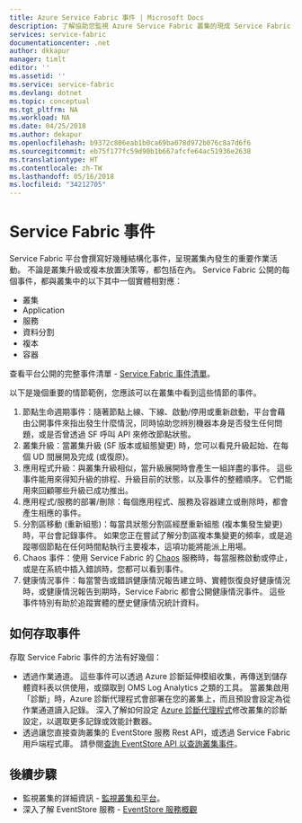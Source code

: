 ```yaml
---
title: Azure Service Fabric 事件 | Microsoft Docs
description: 了解協助您監視 Azure Service Fabric 叢集的現成 Service Fabric 事件。
services: service-fabric
documentationcenter: .net
author: dkkapur
manager: timlt
editor: ''
ms.assetid: ''
ms.service: service-fabric
ms.devlang: dotnet
ms.topic: conceptual
ms.tgt_pltfrm: NA
ms.workload: NA
ms.date: 04/25/2018
ms.author: dekapur
ms.openlocfilehash: b9372c806eab1b0ca69ba078d972b076c8a7d6f6
ms.sourcegitcommit: eb75f177fc59d90b1b667afcfe64ac51936e2638
ms.translationtype: HT
ms.contentlocale: zh-TW
ms.lasthandoff: 05/16/2018
ms.locfileid: "34212705"
---
```

# <a name="service-fabric-events"></a>Service Fabric 事件 

Service Fabric 平台會撰寫好幾種結構化事件，呈現叢集內發生的重要作業活動。 不論是叢集升級或複本放置決策等，都包括在內。 Service Fabric 公開的每個事件，都與叢集中的以下其中一個實體相對應：
* 叢集
* Application
* 服務
* 資料分割
* 複本 
* 容器

查看平台公開的完整事件清單 - [Service Fabric 事件清單](service-fabric-diagnostics-event-generation-operational.md)。

以下是幾個重要的情節範例，您應該可以在叢集中看到這些情節的事件。 
1. 節點生命週期事件：隨著節點上線、下線、啟動/停用或重新啟動，平台會藉由公開事件來指出發生什麼情況，同時協助您辨別機器本身是否發生任何問題，或是否曾透過 SF 呼叫 API 來修改節點狀態。
1. 叢集升級：當叢集升級 (SF 版本或組態變更) 時，您可以看見升級起始、在每個 UD 間展開及完成 (或復原)。 
1. 應用程式升級：與叢集升級相似，當升級展開時會產生一組詳盡的事件。 這些事件能用來得知升級的排程、升級目前的狀態，以及事件的整體順序。 它們能用來回顧哪些升級已成功推出。
1. 應用程式/服務的部署/刪除：每個應用程式、服務及容器建立或刪除時，都會產生相應的事件。
1. 分割區移動 (重新組態)：每當具狀態分割區經歷重新組態 (複本集發生變更) 時，平台會記錄事件。 如果您正在嘗試了解分割區複本集變更的頻率，或是追蹤哪個節點在任何時間點執行主要複本，這項功能將能派上用場。
1. Chaos 事件：使用 Service Fabric 的 [Chaos](service-fabric-controlled-chaos.md) 服務時，每當服務啟動或停止，或是在系統中插入錯誤時，您都可以看到事件。
1. 健康情況事件：每當警告或錯誤健康情況報告建立時、實體恢復良好健康情況時，或健康情況報告到期時，Service Fabric 都會公開健康情況事件。 這些事件特別有助於追蹤實體的歷史健康情況統計資料。 

## <a name="how-to-access-events"></a>如何存取事件

存取 Service Fabric 事件的方法有好幾個：
* 透過作業通道。 這些事件可以透過 Azure 診斷延伸模組收集，再傳送到儲存體資料表以供使用，或擷取到 OMS Log Analytics 之類的工具。 當叢集啟用「診斷」時，Azure 診斷代理程式會部署在您的叢集上，而且預設會設定為從作業通道讀入記錄。 深入了解如何設定 [Azure 診斷代理程式](service-fabric-diagnostics-event-aggregation-wad.md)修改叢集的診斷設定，以選取更多記錄或效能計數器。 
* 透過讓您直接查詢叢集的 EventStore 服務 Rest API，或透過 Service Fabric 用戶端程式庫。 請參閱[查詢 EventStore API 以查詢叢集事件](service-fabric-diagnostics-eventstore-query.md)。

## <a name="next-steps"></a>後續步驟
* 監視叢集的詳細資訊 - [監視叢集和平台](service-fabric-diagnostics-event-generation-infra.md)。
* 深入了解 EventStore 服務 - [EventStore 服務概觀](service-fabric-diagnostics-eventstore.md)
